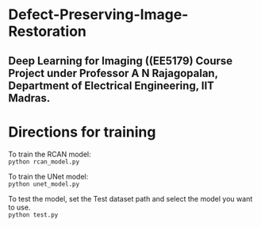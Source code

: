 # Defect-Preserving-Image-Restoration
## Deep Learning for Imaging ((EE5179) Course Project under Professor A N Rajagopalan, Department of Electrical Engineering, IIT Madras.      


# Directions for training  
To train the RCAN model:  
`python rcan_model.py`    

To train the UNet model:  
`python unet_model.py`  

To test the model, set the Test dataset path and select the model you want to use.  
`python test.py`
